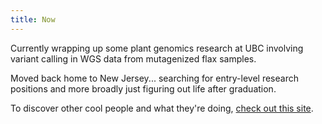 ```yaml
---
title: Now
---
```


Currently wrapping up some plant genomics research at UBC involving variant calling in WGS data from mutagenized flax samples.

Moved back home to New Jersey... searching for entry-level research positions and more broadly just figuring out life after graduation.

To discover other cool people and what they're doing, [check out this site](https://nownownow.com/).
